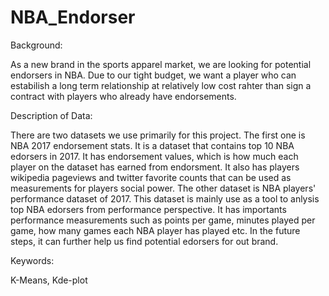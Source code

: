 # NBA_Endorser


Background:

As a new brand in the sports apparel market, we are looking for potential endorsers in NBA. Due to our tight budget, we want a player who can estabilish a long term relationship at relatively low cost rahter than sign a contract with players who already have endorsements. 



Description of Data:

There are two datasets we use primarily for this project. The first one is NBA 2017 endorsement stats. It is a dataset that contains top 10 NBA edorsers in 2017. It has endorsement values, which is how much each player on the dataset has earned from endorsment. It also has players wikipedia pageviews and twitter favorite counts that can be used as measurements for players social power. The other dataset is NBA players' performance dataset of 2017. This dataset is mainly use as a tool to anlysis top NBA edorsers from performance perspective. It has importants performance measurements such as points per game, minutes played per game, how many games each NBA player has played etc. In the future steps, it can further help us find potential edorsers for out brand.


Keywords:

K-Means, Kde-plot
